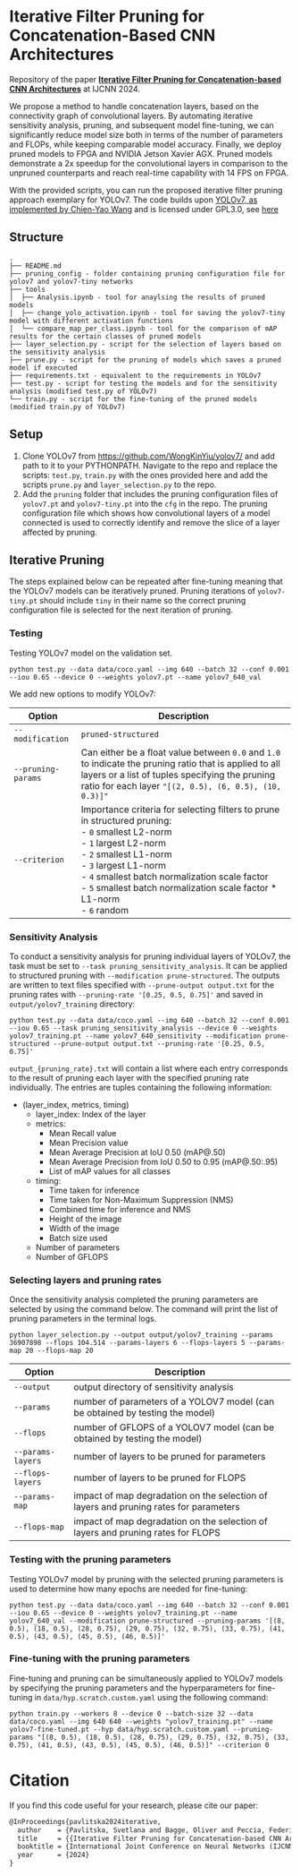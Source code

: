 # Iterative Filter Pruning for Concatenation-Based CNN Architectures
Repository of the paper [**Iterative Filter Pruning for Concatenation-based CNN Architectures**](https://arxiv.org/abs/2405.03715) at IJCNN 2024. 

 We propose a method to handle concatenation layers, based on the connectivity graph of convolutional layers. By automating iterative sensitivity analysis, pruning, and subsequent model fine-tuning, we can significantly reduce model size both in terms of the number of parameters and FLOPs, while keeping comparable model accuracy. Finally, we deploy pruned models to FPGA and NVIDIA Jetson Xavier AGX.  Pruned models demonstrate a 2x speedup for the convolutional layers in comparison to the unpruned counterparts and reach real-time capability with 14 FPS on FPGA.

With the provided scripts, you can run the proposed iterative filter pruning approach exemplary for YOLOv7. The code builds upon [YOLOv7, as implemented by Chien-Yao Wang](https://github.com/WongKinYiu/yolov7/) and is licensed under GPL3.0, see [here](./LICENSE.md) 
 
## Structure
```
.
├── README.md
├── pruning_config - folder containing pruning configuration file for yolov7 and yolov7-tiny networks
├── tools
│  ├── Analysis.ipynb - tool for anaylsing the results of pruned models
│  ├── change_yolo_activation.ipynb - tool for saving the yolov7-tiny model with different activation functions
│  └── compare_map_per_class.ipynb - tool for the comparison of mAP results for the certain classes of pruned models
├── layer_selection.py - script for the selection of layers based on the sensitivity analysis 
├── prune.py - script for the pruning of models which saves a pruned model if executed
├── requirements.txt - equivalent to the requirements in YOLOv7
├── test.py - script for testing the models and for the sensitivity analysis (modified test.py of YOLOv7)
└── train.py - script for the fine-tuning of the pruned models (modified train.py of YOLOv7)
```

## Setup
1. Clone YOLOv7 from https://github.com/WongKinYiu/yolov7/ and add path to it to your PYTHONPATH. Navigate to the repo and replace the scripts: `test.py`, `train.py` with the ones provided here and add the scripts `prune.py` and `layer_selection.py` to the repo.
2. Add the `pruning` folder that includes the pruning configuration files of `yolov7.pt` and `yolov7-tiny.pt` into the `cfg` in the repo. The pruning configuration file which shows how convolutional layers of a model connected is used to correctly identify and remove the slice of a layer affected by pruning.

## Iterative Pruning
The steps explained below can be repeated after fine-tuning meaning that the YOLOv7 models can be iteratively pruned. Pruning iterations of `yolov7-tiny.pt` should include `tiny` in their name so the correct pruning configuration file is selected for the next iteration of pruning.

### Testing
Testing YOLOv7 model on the validation set.
``` shell
python test.py --data data/coco.yaml --img 640 --batch 32 --conf 0.001 --iou 0.65 --device 0 --weights yolov7.pt --name yolov7_640_val
```
We add new options to modify YOLOv7:

| Option        | Description                                |
|---------------|--------------------------------------------|
| `--modification`   | `pruned-structured`|
| `--pruning-params`   | Can either be a float value between `0.0` and `1.0` to indicate the pruning ratio that is applied to all layers or a list of tuples specifying the pruning ratio for each layer `"[(2, 0.5), (6, 0.5), (10, 0.3)]"`             |
| `--criterion` | Importance criteria for selecting filters to prune in structured pruning: <br>- `0` smallest L2-norm<br>- `1` largest L2-norm<br>- `2` smallest L1-norm<br>- `3` largest L1-norm<br>- `4` smallest batch normalization scale factor<br>- `5` smallest batch normalization scale factor * L1-norm<br>- `6` random |

### Sensitivity Analysis
To conduct a sensitivity analysis for pruning individual layers of YOLOv7, the task must be set to `--task pruning_sensitivity_analysis`. It can be applied to structured pruning with `--modification prune-structured`. The outputs are written to text files specified with `--prune-output output.txt` for the pruning rates with `--pruning-rate '[0.25, 0.5, 0.75]'` and saved in `output/yolov7_training` directory:
``` shell
python test.py --data data/coco.yaml --img 640 --batch 32 --conf 0.001 --iou 0.65 --task pruning_sensitivity_analysis --device 0 --weights yolov7_training.pt --name yolov7_640_sensitivity --modification prune-structured --prune-output output.txt --pruning-rate '[0.25, 0.5, 0.75]'
```
`output_{pruning_rate}.txt` will contain a list where each entry corresponds to the result of pruning each layer with the specified pruning rate individually. The entries are tuples containing the following information:
- (layer_index, metrics, timing)
  - layer_index: Index of the layer
  - metrics:
    - Mean Recall value
    - Mean Precision value
    - Mean Average Precision at IoU 0.50 (mAP@.50)
    - Mean Average Precision from IoU 0.50 to 0.95 (mAP@.50:.95)
    - List of mAP values for all classes
  - timing:
    - Time taken for inference
    - Time taken for Non-Maximum Suppression (NMS)
    - Combined time for inference and NMS
    - Height of the image
    - Width of the image
    - Batch size used
  - Number of parameters
  - Number of GFLOPS

### Selecting layers and pruning rates
Once the sensitivity analysis completed the pruning parameters are selected by using the command below. The command will print the list of pruning parameters in the terminal logs.
``` shell
python layer_selection.py --output output/yolov7_training --params 36907898 --flops 104.514 --params-layers 6 --flops-layers 5 --params-map 20 --flops-map 20
```

| Option            | Description                                                                           |
|-------------------|---------------------------------------------------------------------------------------|
| `--output`        | output directory of sensitivity analysis                                              |
| `--params`        | number of parameters of a YOLOV7 model (can be obtained by testing the model)         |
| `--flops`         | number of GFLOPS of a YOLOV7 model (can be obtained by testing the model)             |
| `--params-layers` | number of layers to be pruned for parameters                                          |
| `--flops-layers`  | number of layers to be pruned for FLOPS                                               |
| `--params-map`    | impact of map degradation on the selection of layers and pruning rates for parameters |
| `--flops-map`     | impact of map degradation on the selection of layers and pruning rates for FLOPS      |

### Testing with the pruning parameters
Testing YOLOv7 model by pruning with the selected pruning parameters is used to determine how many epochs are needed for fine-tuning:
``` shell
python test.py --data data/coco.yaml --img 640 --batch 32 --conf 0.001 --iou 0.65 --device 0 --weights yolov7_training.pt --name yolov7_640_val --modification prune-structured --pruning-params '[(8, 0.5), (18, 0.5), (28, 0.75), (29, 0.75), (32, 0.75), (33, 0.75), (41, 0.5), (43, 0.5), (45, 0.5), (46, 0.5)]'
```

### Fine-tuning with the pruning parameters
Fine-tuning and pruning can be simultaneously applied to YOLOv7 models by specifying the pruning parameters and the hyperparameters for fine-tuning in `data/hyp.scratch.custom.yaml` using the following command:
``` shell
python train.py --workers 8 --device 0 --batch-size 32 --data data/coco.yaml --img 640 640 --weights "yolov7_training.pt" --name yolov7-fine-tuned.pt --hyp data/hyp.scratch.custom.yaml --pruning-params "[(8, 0.5), (18, 0.5), (28, 0.75), (29, 0.75), (32, 0.75), (33, 0.75), (41, 0.5), (43, 0.5), (45, 0.5), (46, 0.5)]" --criterion 0
```

# Citation

If you find this code useful for your research, please cite our paper:

```latex
@InProceedings{pavlitska2024iterative,
  author    = {Pavlitska, Svetlana and Bagge, Oliver and Peccia, Federico and Mammadov, Toghrul and Zöllner, J. Marius},
  title     = {{Iterative Filter Pruning for Concatenation-based CNN Architectures}},
  booktitle = {International Joint Conference on Neural Networks (IJCNN)},
  year      = {2024}
}
```

